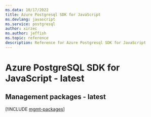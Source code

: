 ```yaml
---
ms.data: 10/17/2022
title: Azure Postgresql SDK for JavaScript
ms.devlang: javascript
ms.service: postgresql
author: xirzec
ms.author: jeffish
ms.topic: reference
description: Reference for Azure Postgresql SDK for JavaScript
---
```

# Azure PostgreSQL SDK for JavaScript - latest

## Management packages - latest
[!INCLUDE [mgmt-packages](postgresql-mgmt-index.md)]